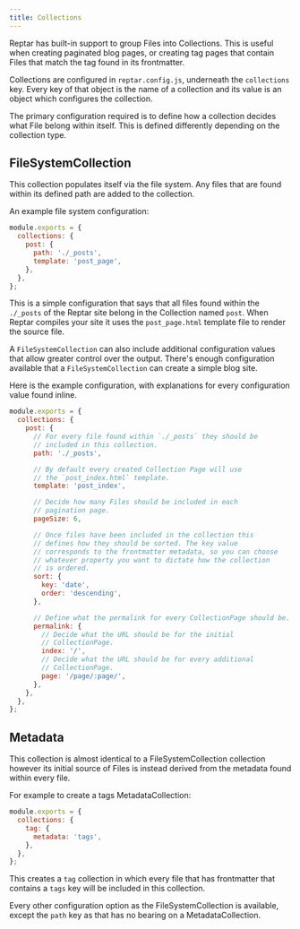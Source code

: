 ```yaml
---
title: Collections
---
```


Reptar has built-in support to group Files into Collections. This is useful when creating paginated blog pages, or creating tag pages that contain Files that match the tag found in its frontmatter.

Collections are configured in `reptar.config.js`, underneath the `collections` key. Every key of that object is the name of a collection and its value is an object which configures the collection.

The primary configuration required is to define how a collection decides what File belong within itself. This is defined differently depending on the collection type.

## FileSystemCollection

This collection populates itself via the file system. Any files that are found within its defined path are added to the collection.

An example file system configuration:

```javascript
module.exports = {
  collections: {
    post: {
      path: './_posts',
      template: 'post_page',
    },
  },
};
```

This is a simple configuration that says that all files found within the `./_posts` of the Reptar site belong in the Collection named `post`. When Reptar compiles your site it uses the `post_page.html` template file to render the source file.

A `FileSystemCollection` can also include additional configuration values that allow greater control over the output. There's enough configuration available that a `FileSystemCollection` can create a simple blog site.

Here is the example configuration, with explanations for every configuration value found inline.

```javascript
module.exports = {
  collections: {
    post: {
      // For every file found within `./_posts` they should be
      // included in this collection.
      path: './_posts',

      // By default every created Collection Page will use
      // the `post_index.html` template.
      template: 'post_index',

      // Decide how many Files should be included in each
      // pagination page.
      pageSize: 6,

      // Once files have been included in the collection this
      // defines how they should be sorted. The key value
      // corresponds to the frontmatter metadata, so you can choose
      // whatever property you want to dictate how the collection
      // is ordered.
      sort: {
        key: 'date',
        order: 'descending',
      },

      // Define what the permalink for every CollectionPage should be.
      permalink: {
        // Decide what the URL should be for the initial
        // CollectionPage.
        index: '/',
        // Decide what the URL should be for every additional
        // CollectionPage.
        page: '/page/:page/',
      },
    },
  },
};
```

## Metadata

This collection is almost identical to a FileSystemCollection collection however its initial source of Files is instead derived from the metadata found within every file.

For example to create a tags MetadataCollection:

```javascript
module.exports = {
  collections: {
    tag: {
      metadata: 'tags',
    },
  },
};
```

This creates a `tag` collection in which every file that has frontmatter that contains a `tags` key will be included in this collection.

Every other configuration option as the FileSystemCollection is available, except the `path` key as that has no bearing on a MetadataCollection.
